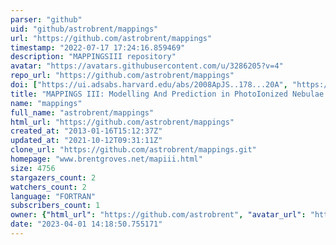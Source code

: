 ```yaml
---
parser: "github"
uid: "github/astrobrent/mappings"
url: "https://github.com/astrobrent/mappings"
timestamp: "2022-07-17 17:24:16.859469"
description: "MAPPINGSIII repository"
avatar: "https://avatars.githubusercontent.com/u/3286205?v=4"
repo_url: "https://github.com/astrobrent/mappings"
doi: ["https://ui.adsabs.harvard.edu/abs/2008ApJS..178...20A", "https://ui.adsabs.harvard.edu/abs/2013ascl.soft06008S/abstract"]
title: "MAPPINGS III: Modelling And Prediction in PhotoIonized Nebulae and Gasdynamical Shocks"
name: "mappings"
full_name: "astrobrent/mappings"
html_url: "https://github.com/astrobrent/mappings"
created_at: "2013-01-16T15:12:37Z"
updated_at: "2021-10-12T09:31:11Z"
clone_url: "https://github.com/astrobrent/mappings.git"
homepage: "www.brentgroves.net/mapiii.html"
size: 4756
stargazers_count: 2
watchers_count: 2
language: "FORTRAN"
subscribers_count: 1
owner: {"html_url": "https://github.com/astrobrent", "avatar_url": "https://avatars.githubusercontent.com/u/3286205?v=4", "login": "astrobrent", "type": "User"}
date: "2023-04-01 14:18:50.755171"
---
```

